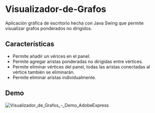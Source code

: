 
# Visualizador-de-Grafos

Aplicación gráfica de escritorio hecha con Java Swing que permite visualizar grafos ponderados no dirigidos.

## Características

- Permite añadir un vérices en el panel.
- Permite agregar aristas ponderadas no dirigidas entre vértices.
- Permite eliminar vértices del panel, todas las aristas conectadas al vértice también se eliminarán.
- Permite eliminar aristas individualmente.


## Demo

![Visualizador_de_Grafos_-_Demo_AdobeExpress](https://github.com/Alfonso-Rangel/Visualizador-de-Grafos/assets/98926087/cbacbc81-0dbf-48a7-8cad-9070c555767c)
